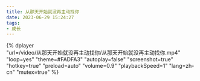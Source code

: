 ```yaml
---
title: 从那天开始就没再主动找你
date: 2023-06-29 15:24:27
tags:
- 成长
---
```



{%
    dplayer     
    "url=/video/从那天开始就没再主动找你/从那天开始就没再主动找你.mp4"
    "loop=yes"
    "theme=#FADFA3"
    "autoplay=false"
    "screenshot=true"
    "hotkey=true"
    "preload=auto"
    "volume=0.9"
    "playbackSpeed=1"
    "lang=zh-cn"
    "mutex=true"
%}


